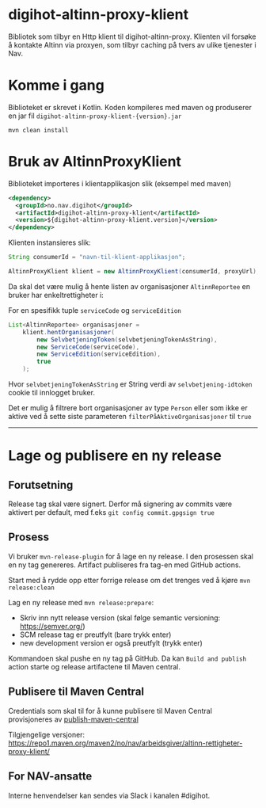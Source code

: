 digihot-altinn-proxy-klient
==============================

Bibliotek som tilbyr en Http klient til digihot-altinn-proxy.
Klienten vil forsøke å kontakte Altinn via proxyen, som tilbyr caching på tvers av ulike tjenester i Nav.

# Komme i gang

Biblioteket er skrevet i Kotlin. Koden kompileres med maven og produserer en jar fil `digihot-altinn-proxy-klient-{version}.jar`

`mvn clean install`

# Bruk av AltinnProxyKlient 

Biblioteket importeres i klientapplikasjon slik (eksempel med maven)
```xml
<dependency>
  <groupId>no.nav.digihot</groupId>
  <artifactId>digihot-altinn-proxy-klient</artifactId>
  <version>${digihot-altinn-proxy-klient.version}</version>
</dependency>
```

Klienten instansieres slik: 
```java
String consumerId = "navn-til-klient-applikasjon";

AltinnProxyKlient klient = new AltinnProxyKlient(consumerId, proxyUrl);
```

Da skal det være mulig å hente listen av organisasjoner `AltinnReportee` en bruker har enkeltrettigheter i: 

For en spesifikk tuple `serviceCode` og `serviceEdition` 
```java
List<AltinnReportee> organisasjoner =  
    klient.hentOrganisasjoner(
        new SelvbetjeningToken(selvbetjeningTokenAsString),
        new ServiceCode(serviceCode),
        new ServiceEdition(serviceEdition), 
        true
    );
```

Hvor `selvbetjeningTokenAsString` er String verdi av `selvbetjening-idtoken` cookie til innlogget bruker. 

Det er mulig å filtrere bort organisasjoner av type `Person` eller som ikke er aktive ved å sette siste parameteren `filterPåAktiveOrganisasjoner` til `true`

---
# Lage og publisere en ny release
## Forutsetning
Release tag skal være signert. Derfor må signering av commits være aktivert per default, med f.eks `git config commit.gpgsign true`

## Prosess
Vi bruker `mvn-release-plugin` for å lage en ny release. I den prosessen skal en ny tag genereres.
 Artifact publiseres fra tag-en med GitHub actions.

Start med å rydde opp etter forrige release om det trenges ved å kjøre `mvn release:clean`

Lag en ny release med `mvn release:prepare`:
 * Skriv inn nytt release version (skal følge semantic versioning: https://semver.org/)
 * SCM release tag er preutfylt (bare trykk enter)
 * new development version er også preutfylt (trykk enter)

Kommandoen skal pushe en ny tag på GitHub. Da kan `Build and publish` action starte og release artifactene til Maven central.

## Publisere til Maven Central
Credentials som skal til for å kunne publisere til Maven Central provisjoneres av [publish-maven-central](https://github.com/navikt/publish-maven-central)

Tilgjengelige versjoner: https://repo1.maven.org/maven2/no/nav/arbeidsgiver/altinn-rettigheter-proxy-klient/

## For NAV-ansatte

Interne henvendelser kan sendes via Slack i kanalen #digihot.
